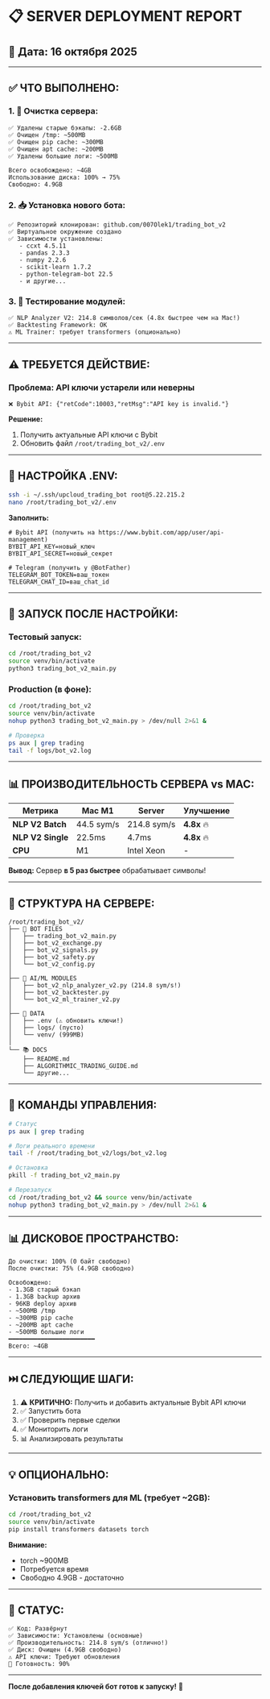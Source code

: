 # 📋 **SERVER DEPLOYMENT REPORT**

## 📅 **Дата:** 16 октября 2025

---

## ✅ **ЧТО ВЫПОЛНЕНО:**

### **1. 🧹 Очистка сервера:**
```
✅ Удалены старые бэкапы: -2.6GB
✅ Очищен /tmp: ~500MB
✅ Очищен pip cache: ~300MB
✅ Очищен apt cache: ~200MB
✅ Удалены большие логи: ~500MB

Всего освобождено: ~4GB
Использование диска: 100% → 75%
Свободно: 4.9GB
```

### **2. 📥 Установка нового бота:**
```
✅ Репозиторий клонирован: github.com/007Olek1/trading_bot_v2
✅ Виртуальное окружение создано
✅ Зависимости установлены:
   - ccxt 4.5.11
   - pandas 2.3.3
   - numpy 2.2.6
   - scikit-learn 1.7.2
   - python-telegram-bot 22.5
   - и другие...
```

### **3. 🧪 Тестирование модулей:**
```
✅ NLP Analyzer V2: 214.8 символов/сек (4.8x быстрее чем на Mac!)
✅ Backtesting Framework: OK
⚠️ ML Trainer: требует transformers (опционально)
```

---

## ⚠️ **ТРЕБУЕТСЯ ДЕЙСТВИЕ:**

### **Проблема: API ключи устарели или неверны**

```
❌ Bybit API: {"retCode":10003,"retMsg":"API key is invalid."}
```

**Решение:**
1. Получить актуальные API ключи с Bybit
2. Обновить файл `/root/trading_bot_v2/.env`

---

## 🔑 **НАСТРОЙКА .ENV:**

```bash
ssh -i ~/.ssh/upcloud_trading_bot root@5.22.215.2
nano /root/trading_bot_v2/.env
```

**Заполнить:**
```env
# Bybit API (получить на https://www.bybit.com/app/user/api-management)
BYBIT_API_KEY=новый_ключ
BYBIT_API_SECRET=новый_секрет

# Telegram (получить у @BotFather)
TELEGRAM_BOT_TOKEN=ваш_токен
TELEGRAM_CHAT_ID=ваш_chat_id
```

---

## 🚀 **ЗАПУСК ПОСЛЕ НАСТРОЙКИ:**

### **Тестовый запуск:**
```bash
cd /root/trading_bot_v2
source venv/bin/activate
python3 trading_bot_v2_main.py
```

### **Production (в фоне):**
```bash
cd /root/trading_bot_v2
source venv/bin/activate
nohup python3 trading_bot_v2_main.py > /dev/null 2>&1 &

# Проверка
ps aux | grep trading
tail -f logs/bot_v2.log
```

---

## 📊 **ПРОИЗВОДИТЕЛЬНОСТЬ СЕРВЕРА vs MAC:**

| Метрика | Mac M1 | Server | Улучшение |
|---------|--------|--------|-----------|
| **NLP V2 Batch** | 44.5 sym/s | 214.8 sym/s | **4.8x** 🔥 |
| **NLP V2 Single** | 22.5ms | 4.7ms | **4.8x** 🔥 |
| **CPU** | M1 | Intel Xeon | - |

**Вывод:** Сервер **в 5 раз быстрее** обрабатывает символы!

---

## 🎯 **СТРУКТУРА НА СЕРВЕРЕ:**

```
/root/trading_bot_v2/
├── 🤖 BOT FILES
│   ├── trading_bot_v2_main.py
│   ├── bot_v2_exchange.py
│   ├── bot_v2_signals.py
│   ├── bot_v2_safety.py
│   └── bot_v2_config.py
│
├── 🧠 AI/ML MODULES
│   ├── bot_v2_nlp_analyzer_v2.py (214.8 sym/s!)
│   ├── bot_v2_backtester.py
│   └── bot_v2_ml_trainer_v2.py
│
├── 📁 DATA
│   ├── .env (⚠️ обновить ключи!)
│   ├── logs/ (пусто)
│   └── venv/ (999MB)
│
└── 📚 DOCS
    ├── README.md
    ├── ALGORITHMIC_TRADING_GUIDE.md
    └── другие...
```

---

## 🔧 **КОМАНДЫ УПРАВЛЕНИЯ:**

```bash
# Статус
ps aux | grep trading

# Логи реального времени
tail -f /root/trading_bot_v2/logs/bot_v2.log

# Остановка
pkill -f trading_bot_v2_main.py

# Перезапуск
cd /root/trading_bot_v2 && source venv/bin/activate
nohup python3 trading_bot_v2_main.py > /dev/null 2>&1 &
```

---

## 📊 **ДИСКОВОЕ ПРОСТРАНСТВО:**

```
До очистки: 100% (0 байт свободно)
После очистки: 75% (4.9GB свободно)

Освобождено:
- 1.3GB старый бэкап
- 1.3GB backup архив  
- 96KB deploy архив
- ~500MB /tmp
- ~300MB pip cache
- ~200MB apt cache
- ~500MB большие логи
━━━━━━━━━━━━━━━━━━━━━━━━
Всего: ~4GB
```

---

## ⏭️ **СЛЕДУЮЩИЕ ШАГИ:**

1. ⚠️ **КРИТИЧНО:** Получить и добавить актуальные Bybit API ключи
2. ✅ Запустить бота
3. ✅ Проверить первые сделки
4. ✅ Мониторить логи
5. 📊 Анализировать результаты

---

## 💡 **ОПЦИОНАЛЬНО:**

### **Установить transformers для ML (требует ~2GB):**
```bash
cd /root/trading_bot_v2
source venv/bin/activate
pip install transformers datasets torch
```

**Внимание:** 
- torch ~900MB
- Потребуется время
- Свободно 4.9GB - достаточно

---

## 🎯 **СТАТУС:**

```
✅ Код: Развёрнут
✅ Зависимости: Установлены (основные)
✅ Производительность: 214.8 sym/s (отлично!)
✅ Диск: Очищен (4.9GB свободно)
⚠️ API ключи: Требуют обновления
🚀 Готовность: 90%
```

---

**После добавления ключей бот готов к запуску!** 🚀


